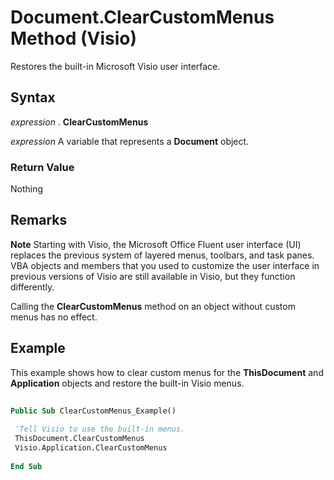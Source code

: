 
# Document.ClearCustomMenus Method (Visio)

Restores the built-in Microsoft Visio user interface.


## Syntax

 _expression_ . **ClearCustomMenus**

 _expression_ A variable that represents a **Document** object.


### Return Value

Nothing


## Remarks


 **Note**  Starting with Visio, the Microsoft Office Fluent user interface (UI) replaces the previous system of layered menus, toolbars, and task panes. VBA objects and members that you used to customize the user interface in previous versions of Visio are still available in Visio, but they function differently.

Calling the  **ClearCustomMenus** method on an object without custom menus has no effect.


## Example

This example shows how to clear custom menus for the  **ThisDocument** and **Application** objects and restore the built-in Visio menus.


```vb
 
Public Sub ClearCustomMenus_Example() 
 
 'Tell Visio to use the built-in menus. 
 ThisDocument.ClearCustomMenus 
 Visio.Application.ClearCustomMenus 
 
End Sub
```


